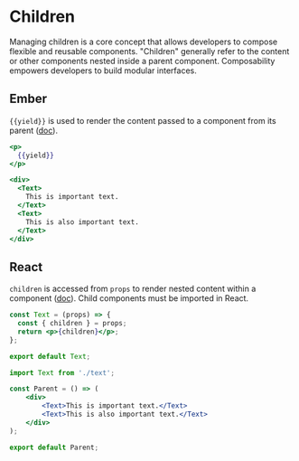 # Children 

Managing children is a core concept that allows developers to compose flexible and reusable components. "Children" generally refer to the content or other components nested inside a parent component. Composability empowers developers to build modular interfaces.

## Ember 

`{{yield}}` is used to render the content passed to a component from its parent ([doc](https://guides.emberjs.com/v3.24.0/components/block-content/)).


```hbs title="/components/text.hbs"
<p>
  {{yield}}
</p>
```

```hbs title="/components/parent.hbs"
<div>
  <Text>
    This is important text.
  </Text>
  <Text>
    This is also important text.
  </Text>
</div>
```

## React

`children` is accessed from `props` to render nested content within a component ([doc](https://react.dev/learn/passing-props-to-a-component#passing-jsx-as-children)). Child components must be imported in React.

```jsx title="/components/text/index.jsx"
const Text = (props) => {
  const { children } = props;
  return <p>{children}</p>;
};

export default Text;
```

```jsx title="/components/parent/index.jsx"
import Text from './text';

const Parent = () => (
	<div>
		<Text>This is important text.</Text>
		<Text>This is also important text.</Text>
	</div>
);

export default Parent;
```
